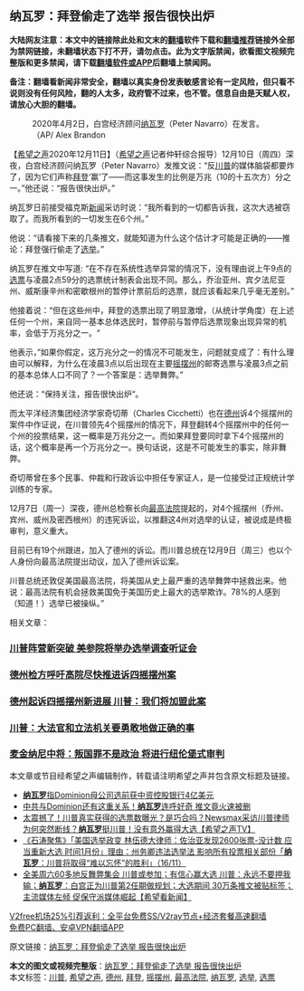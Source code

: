  <h2>纳瓦罗：拜登偷走了选举 报告很快出炉</h2> <p class="notice"><b>大陆网友注意：本文中的链接除此处和文末的<a href="https://github.com/bannedbook/fanqiang" >翻墙</a>软件下载和<a href="https://github.com/killgcd/justmysocks/blob/master/README.md">翻墙推荐</a>链接外全部为禁网链接，未翻墙状态下打不开，请勿点击。此为文字版禁闻，欲看图文视频完整版和更多禁闻，请下载<a href="https://github.com/bannedbook/fanqiang">翻墙软件或APP</a>后翻墙上禁闻网。</p><p>备注：翻墙看新闻非常安全，翻墙以真实身份发表敏感言论有一定风险，但只看不说则没有任何风险，翻的人太多，政府管不过来，也不管。信息自由是天赋人权，请放心大胆的翻墙。</b></p>  <div class="entry"> <figure><figcaption>2020年4月2日，白宫经济顾问<a href="https://www.bannedbook.org/bnews/tag/%e7%ba%b3%e7%93%a6%e7%bd%97/" class="st_tag internal_tag" rel="tag" title="标签 纳瓦罗 下的日志">纳瓦罗</a>（Peter Navarro）在发言。（AP/ Alex Brandon</figcaption></figure> <p>【<span class='wp_keywordlink_affiliate'><a href="https://www.soundofhope.org" title="希望之声" target="_blank">希望之声</a></span>2020年12月11日】（<a href="https://www.bannedbook.org/bnews/tag/%e5%b8%8c%e6%9c%9b%e4%b9%8b%e5%a3%b0/" class="st_tag internal_tag" rel="tag" title="标签 希望之声 下的日志">希望之声</a>记者仲轩综合报导）12月10日（周四）深夜，白宫经济顾问纳瓦罗（Peter Navarro）发推文说：“反<a href="https://www.bannedbook.org/bnews/tag/%e5%b7%9d%e6%99%ae/" class="st_tag internal_tag" rel="tag" title="标签 川普 下的日志">川普</a>的媒体脑袋都要炸了，因为它们声称<a href="https://www.bannedbook.org/bnews/tag/%e6%8b%9c%e7%99%bb/" class="st_tag internal_tag" rel="tag" title="标签 拜登 下的日志">拜登</a>‘赢’了——而这事发生的比例是万兆（10的十五次方）分之一。”他还说：“报告很快出炉。”</p> <p>纳瓦罗日前接受福克斯<span class='wp_keywordlink_affiliate'><a href="https://www.bannedbook.org/" title="新闻">新闻</a></span>采访时说：“我所看到的一切都告诉我，这次大选被窃取了。而我所看到的一切发生在6个州。”</p> <p>他说：“请看接下来的几条推文，就能知道为什么这个估计才可能是正确的——推论：拜登强行偷走了<a href="https://www.bannedbook.org/bnews/tag/%e9%80%89%e4%b8%be/" class="st_tag internal_tag" rel="tag" title="标签 选举 下的日志">选举</a>。”</p> <p></p> <p>纳瓦罗在推文中写道: “在不存在系统性选举异常的情况下，没有理由说上午9点的<a href="https://www.bannedbook.org/bnews/tag/%E9%80%89%E7%A5%A8/" class="st_tag internal_tag" rel="tag" title="标签 选票 下的日志">选票</a>与凌晨2点59分的选票统计制表会出现不同。那么，乔治亚州、宾夕法尼亚州、威斯康辛州和密歇根州的暂停计票前后的选票，就应该看起来几乎毫无差别。”</p>  <p></p> <p>他接着说：“但在这些州中，拜登的选票出现了明显激增，（从统计学角度）在上述任何一个州，来自同一基本总体选民时，暂停前与暂停后选票现象出现异常的机率，会低于万兆分之一。“</p> <p></p> <p>他表示，”如果你假定，这万兆分之一的情况不可能发生，问题就变成了：有什么理由可以解释，为什么在凌晨3点以后出现在主要<a href="https://www.bannedbook.org/bnews/tag/%E6%91%87%E6%91%86%E5%B7%9E/" class="st_tag internal_tag" rel="tag" title="标签 摇摆州 下的日志">摇摆州</a>的邮寄选票与凌晨3点之前的基本总体人口不同了？一个答案是：选举舞弊。”</p> <p>他还说：“保持关注，报告很快出炉“。</p>  <p></p> <p>而太平洋经济集团经济学家奇切蒂（Charles Cicchetti）也在<a href="https://www.bannedbook.org/bnews/tag/%e5%be%b7%e5%b7%9e/" class="st_tag internal_tag" rel="tag" title="标签 德州 下的日志">德州</a>诉4个摇摆州的案件中作证说，在川普领先4个摇摆州的情况下，拜登翻转4个摇摆州中的任何一个州的投票结果，这一概率是万兆分之一。而如果拜登要同时拿下4个摇摆州的话，这个概率是再一个万兆分之一。换句话说，这是不可能发生的事实，除非舞弊。</p> <p>奇切蒂曾在多个民事、仲裁和行政诉讼中担任专家证人，是一位接受过正规统计学训练的专家。</p> <p>12月7日（周一）深夜，德州总检察长向<a href="https://www.bannedbook.org/bnews/tag/%e6%9c%80%e9%ab%98%e6%b3%95%e9%99%a2/" class="st_tag internal_tag" rel="tag" title="标签 最高法院 下的日志">最高法院</a>提起的，对4个摇摆州（乔州、宾州、威州及密西根州）的违宪诉讼，以推翻这4州对选举的认证，被说成是终极审判，意义重大。</p> <p>目前已有19个州跟进，加入了德州的诉讼。而川普总统在12月9日（周三）也以个人身份向最高法院提出动议，加入了德州诉讼案。</p>  <p>川普总统还敦促美国最高法院，将美国从史上最严重的选举舞弊中拯救出来。他说：最高法院有机会拯救美国免于美国历史上最大的选举欺诈。78%的人感到（知道！）选举已被操纵。”</p> <p></p> <p>相关文章：</p> <h3><a href="https://www.soundofhope.org/post/452353">川普阵营新突破 美参院将举办选举调查听证会</a></h3> <h3><a href="https://www.soundofhope.org/post/451957">德州检方呼吁高院尽快推进诉四摇摆州案</a></h3> <h3><a href="https://www.soundofhope.org/post/451951">德州起诉四摇摆州新进展 川普：我们将加盟此案</a></h3> <h3><a href="https://www.soundofhope.org/post/451990">川普：大法官和立法机关要勇敢地做正确的事</a></h3> <h3><a href="https://www.soundofhope.org/post/452176">麦金纳尼中将：叛国罪不是政治 将进行纽伦堡式审判</a></h3> <p>本文章或节目经希望之声编辑制作，转载请注明希望之声并包含原文标题及链接。</p> <ul class='op-related-articles' title='相关阅读'> <li><a href='https://www.bannedbook.org/bnews/worldnews/20201204/1442183.html' target='_blank'><b>纳瓦罗</b>指Dominion母公司选前获中资控股银行4亿美元</a></li> <li><a href='https://www.bannedbook.org/bnews/cnnews/20201202/1440885.html' target='_blank'>中共与Dominion还有这重关系！<b>纳瓦罗</b>连呼好奇 推文竟火速被删</a></li> <li><a href='https://www.bannedbook.org/bnews/bannedvideo/20201119/1433478.html' target='_blank'>太震撼了！川普真实获得的选票数曝光？是巧合吗？Newsmax采访川普律师为何突然断线？<b>纳瓦罗</b>挺川普！没有意外赢得大选【希望之声TV】</a></li> <li><a href='https://www.bannedbook.org/bnews/bannedvideo/20201117/1432311.html' target='_blank'>《石涛聚焦》「美国选举政变 林伍德大律师：佐治亚发现2600张票-没计数 应当重新大选 时间1月份」理由：州务卿违法选举法 影响所有投票相关部份「<b>纳瓦罗</b>：川普将取得“难以忘怀”的胜利」（16/11）</a></li> <li><a href='https://www.bannedbook.org/bnews/bannedvideo/20201114/1431060.html' target='_blank'>全美周六60多地反舞弊集会 川普或参加；有信心赢大选 川普：永远不要押我输；<b>纳瓦罗</b>：白宫正为川普第2任期做规划；大选期间 30万条推文被贴标签；主流媒体左倾 促保守派媒体崛起【希望看新闻】</a></li> </ul> <p class="texttj"> <a href="https://www.bannedbook.org/forum23/topic22702.html" target="_blank">V2free机场25%引荐返利：全平台免费SS/V2ray节点+经济套餐高速翻墙</a><br/> <a href="https://github.com/bannedbook/fanqiang/wiki/%E7%A6%81%E9%97%BB%E7%BD%91%E5%AE%89%E5%8D%93%E7%BF%BB%E5%A2%99%E6%96%B0%E9%97%BBAPP" target="_blank">免费PC翻墙、安卓VPN翻墙APP</a></p><p>原文链接：<a class="src_link"  href="https://www.soundofhope.org/post/452605" target="_blank">纳瓦罗：拜登偷走了选举 报告很快出炉</a></p> <a name='sharetosocial'></a>       <div><b>本文的图文或视频完整版</b>：<a href='https://www.bannedbook.org/bnews/comments/20201211/1445984.html'>纳瓦罗：拜登偷走了选举 报告很快出炉</a></div>  </div><!--END ENTRY--> <div class="postfooter"> <div>本文标签：<a href="https://www.bannedbook.org/bnews/tag/%e5%b7%9d%e6%99%ae/" rel="tag">川普</a>, <a href="https://www.bannedbook.org/bnews/tag/%e5%b8%8c%e6%9c%9b%e4%b9%8b%e5%a3%b0/" rel="tag">希望之声</a>, <a href="https://www.bannedbook.org/bnews/tag/%e5%be%b7%e5%b7%9e/" rel="tag">德州</a>, <a href="https://www.bannedbook.org/bnews/tag/%e6%8b%9c%e7%99%bb/" rel="tag">拜登</a>, <a href="https://www.bannedbook.org/bnews/tag/%E6%91%87%E6%91%86%E5%B7%9E/" rel="tag">摇摆州</a>, <a href="https://www.bannedbook.org/bnews/tag/%e6%9c%80%e9%ab%98%e6%b3%95%e9%99%a2/" rel="tag">最高法院</a>, <a href="https://www.bannedbook.org/bnews/tag/%e7%ba%b3%e7%93%a6%e7%bd%97/" rel="tag">纳瓦罗</a>, <a href="https://www.bannedbook.org/bnews/tag/%e9%80%89%e4%b8%be/" rel="tag">选举</a>, <a href="https://www.bannedbook.org/bnews/tag/%E9%80%89%E7%A5%A8/" rel="tag">选票</a></div>  </div><!--END POSTFOOTER--> 